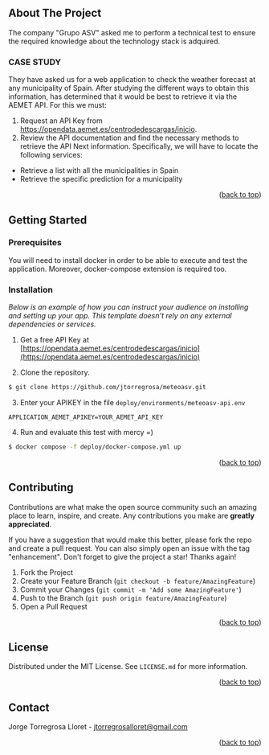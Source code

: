<div id="top"></div>

## About The Project

The company "Grupo ASV" asked me to perform a technical test to ensure the required knowledge
about the technology stack is adquired.

### CASE STUDY

They have asked us for a web application to check the weather forecast at any
municipality of Spain. After studying the different ways to obtain this information,
has determined that it would be best to retrieve it via the AEMET API. For this we must:
1. Request an API Key from https://opendata.aemet.es/centrodedescargas/inicio.
2. Review the API documentation and find the necessary methods to retrieve the API
Next information. Specifically, we will have to locate the following services:
- Retrieve a list with all the municipalities in Spain
- Retrieve the specific prediction for a municipality

<p align="right">(<a href="#top">back to top</a>)</p>


<!-- GETTING STARTED -->
## Getting Started

### Prerequisites

You will need to install docker in order to be able to execute and test the application.
Moreover, docker-compose extension is required too.

### Installation

_Below is an example of how you can instruct your audience on installing and setting up your app. This template doesn't rely on any external dependencies or services._

1. Get a free API Key at [https://opendata.aemet.es/centrodedescargas/inicio](https://opendata.aemet.es/centrodedescargas/inicio)

2. Clone the repository.

  ```sh
  $ git clone https://github.com/jtorregrosa/meteoasv.git
  ```

3. Enter your APIKEY in the file `deploy/environments/meteoasv-api.env`

  ```env
  APPLICATION_AEMET_APIKEY=YOUR_AEMET_API_KEY
  ```

4. Run and evaluate this test with mercy =)

  ```sh
  $ docker compose -f deploy/docker-compose.yml up
  ```

<p align="right">(<a href="#top">back to top</a>)</p>

<!-- CONTRIBUTING -->
## Contributing

Contributions are what make the open source community such an amazing place to learn, inspire, and create. Any contributions you make are **greatly appreciated**.

If you have a suggestion that would make this better, please fork the repo and create a pull request. You can also simply open an issue with the tag "enhancement".
Don't forget to give the project a star! Thanks again!

1. Fork the Project
2. Create your Feature Branch (`git checkout -b feature/AmazingFeature`)
3. Commit your Changes (`git commit -m 'Add some AmazingFeature'`)
4. Push to the Branch (`git push origin feature/AmazingFeature`)
5. Open a Pull Request

<p align="right">(<a href="#top">back to top</a>)</p>

<!-- LICENSE -->
## License

Distributed under the MIT License. See `LICENSE.md` for more information.

<p align="right">(<a href="#top">back to top</a>)</p>

<!-- CONTACT -->
## Contact

Jorge Torregrosa Lloret - jtorregrosalloret@gmail.com

<p align="right">(<a href="#top">back to top</a>)</p>